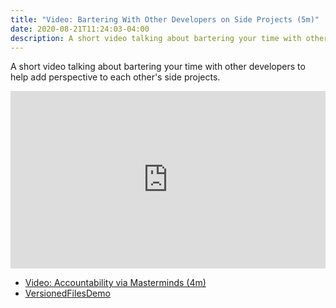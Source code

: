 ```yaml
---
title: "Video: Bartering With Other Developers on Side Projects (5m)"
date: 2020-08-21T11:24:03-04:00
description: A short video talking about bartering your time with other developers to help add perspective to each other's side projects.
---
```


A short video talking about bartering your time with other developers to help add perspective to each other's side projects.

<div style="padding:56.25% 0 0 0;position:relative;"><iframe src="https://player.vimeo.com/video/450149497" style="position:absolute;top:0;left:0;width:100%;height:100%;" frameborder="0" allow="autoplay; fullscreen" allowfullscreen></iframe></div>

<script src="https://player.vimeo.com/api/player.js"></script>

* [Video: Accountability via Masterminds (4m)](/posts/2020/5/video-accountability-via-masterminds/)
* [VersionedFilesDemo](https://github.com/zorn/VersionedFilesDemo)